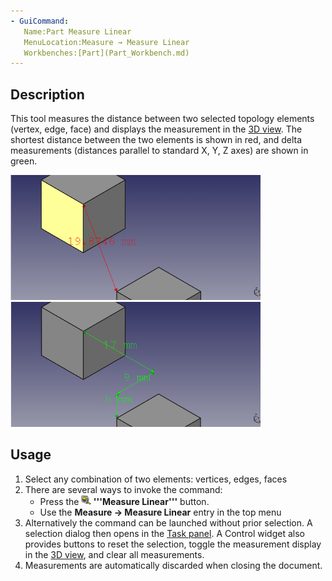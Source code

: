 ```yaml
---
- GuiCommand:
   Name:Part Measure Linear
   MenuLocation:Measure → Measure Linear
   Workbenches:[Part](Part_Workbench.md)
---
```


## Description

This tool measures the distance between two selected topology elements (vertex, edge, face) and displays the measurement in the [3D view](3D_view.md). The shortest distance between the two elements is shown in red, and delta measurements (distances parallel to standard X, Y, Z axes) are shown in green.

 <img alt="" src=images/MeasureLinear3D1.png  style="width:400px;"> <img alt="" src=images/MeasureLinearDelta1.PNG  style="width:400px;"> 

## Usage

1.  Select any combination of two elements: vertices, edges, faces
2.  There are several ways to invoke the command:
    -   Press the **<img src=images/Part_Measure_Linear.svg style="width:16px"> '''Measure Linear'''** button.
    -   Use the **Measure → Measure Linear** entry in the top menu
3.  Alternatively the command can be launched without prior selection. A selection dialog then opens in the [Task panel](Task_panel.md). A Control widget also provides buttons to reset the selection, toggle the measurement display in the [3D view](3D_view.md), and clear all measurements.
4.  Measurements are automatically discarded when closing the document.




  
